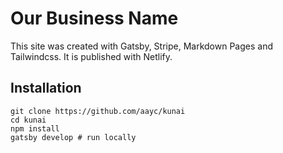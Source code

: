 # Our Business Name

This site was created with Gatsby, Stripe, Markdown Pages and Tailwindcss.  It is published with Netlify.

## Installation
```
git clone https://github.com/aayc/kunai
cd kunai
npm install
gatsby develop # run locally
```